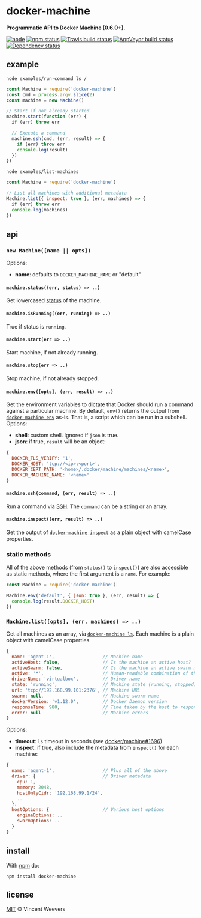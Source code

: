 # docker-machine

**Programmatic API to Docker Machine (0.6.0+).**

[![node](https://img.shields.io/node/v/docker-machine.svg?style=flat-square)](https://www.npmjs.org/package/docker-machine) [![npm status](http://img.shields.io/npm/v/docker-machine.svg?style=flat-square)](https://www.npmjs.org/package/docker-machine) [![Travis build status](https://img.shields.io/travis/vweevers/node-docker-machine.svg?style=flat-square&label=travis)](http://travis-ci.org/vweevers/node-docker-machine) [![AppVeyor build status](https://img.shields.io/appveyor/ci/vweevers/node-docker-machine.svg?style=flat-square&label=appveyor)](https://ci.appveyor.com/project/vweevers/node-docker-machine) [![Dependency status](https://img.shields.io/david/vweevers/node-docker-machine.svg?style=flat-square)](https://david-dm.org/vweevers/node-docker-machine)

## example

`node examples/run-command ls /`

```js
const Machine = require('docker-machine')
const cmd = process.argv.slice(2)
const machine = new Machine()

// Start if not already started
machine.start(function (err) {
  if (err) throw err

  // Execute a command
  machine.ssh(cmd, (err, result) => {
    if (err) throw err
    console.log(result)
  })
})
```

`node examples/list-machines`

```js
const Machine = require('docker-machine')

// List all machines with additional metadata
Machine.list({ inspect: true }, (err, machines) => {
  if (err) throw err
  console.log(machines)
})
```

## api

### `new Machine([name || opts])`

Options:

- **name**: defaults to `DOCKER_MACHINE_NAME` or "default"

#### `machine.status((err, status) => ..)`

Get lowercased [status](https://docs.docker.com/machine/reference/status/) of the machine.

#### `machine.isRunning((err, running) => ..)`

True if status is `running`.

#### `machine.start(err => ..)`

Start machine, if not already running.

#### `machine.stop(err => ..)`

Stop machine, if not already stopped.

#### `machine.env([opts], (err, result) => ..)`

Get the environment variables to dictate that Docker should run a command against a particular machine. By default, `env()` returns the output from [`docker-machine env`](https://docs.docker.com/machine/reference/env/) as-is. That is, a script which can be run in a subshell. Options:

- **shell**: custom shell. Ignored if `json` is true.
- **json**: if true, `result` will be an object:

```js
{
  DOCKER_TLS_VERIFY: '1',
  DOCKER_HOST: 'tcp://<ip>:<port>',
  DOCKER_CERT_PATH: '<home>/.docker/machine/machines/<name>',
  DOCKER_MACHINE_NAME: '<name>'
}
```

#### `machine.ssh(command, (err, result) => ..)`

Run a command via [SSH](https://docs.docker.com/machine/reference/ssh/). The `command` can be a string or an array.

#### `machine.inspect((err, result) => ..)`

Get the output of [`docker-machine inspect`](https://docs.docker.com/machine/reference/inspect/) as a plain object with camelCase properties.

### static methods

All of the above methods (from `status()` to `inspect()`) are also accessible as static methods, where the first argument is a `name`. For example:

```js
const Machine = require('docker-machine')

Machine.env('default', { json: true }, (err, result) => {
  console.log(result.DOCKER_HOST)
})
```

### `Machine.list([opts], (err, machines) => ..)`

Get all machines as an array, via [`docker-machine ls`](https://docs.docker.com/machine/reference/ls/). Each machine is a plain object with camelCase properties.

```js
{
  name: 'agent-1',                  // Machine name
  activeHost: false,                // Is the machine an active host?
  activeSwarm: false,               // Is the machine an active swarm master?
  active: '*',                      // Human-readable combination of the above
  driverName: 'virtualbox',         // Driver name
  state: 'running',                 // Machine state (running, stopped)
  url: 'tcp://192.168.99.101:2376', // Machine URL
  swarm: null,                      // Machine swarm name
  dockerVersion: 'v1.12.0',         // Docker Daemon version
  responseTime: 980,                // Time taken by the host to respond (ms)
  error: null                       // Machine errors
}
```

Options:

- **timeout**: `ls` timeout in seconds (see [docker/machine#1696](https://github.com/docker/machine/issues/1696))
- **inspect**: if true, also include the metadata from `inspect()` for each machine:

```js
{
  name: 'agent-1',                  // Plus all of the above
  driver: {                         // Driver metadata
    cpu: 1,
    memory: 2048,
    hostOnlyCidr: '192.168.99.1/24',
    ..
  },
  hostOptions: {                    // Various host options
    engineOptions: ..
    swarmOptions: ..
  }
}
```

## install

With [npm](https://npmjs.org) do:

```
npm install docker-machine
```

## license

[MIT](http://opensource.org/licenses/MIT) © Vincent Weevers
